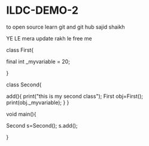 # ILDC-DEMO-2
 to open source learn git and git hub
sajid shaikh

YE LE mera update rakh le free me 


class First{
  
final  int _myvariable = 20;
  
}

class Second{
  
  
  add(){
    print("this is my second class");
  First obj=First();
 print(obj._myvariable);
  }
  }

void main(){
  
  Second s=Second();
  s.add();
  
  
}